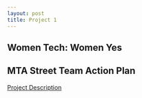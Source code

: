 ```yaml
---
layout: post
title: Project 1
---
```


## Women Tech: Women Yes
## MTA Street Team Action Plan



[Project Description](https://github.com/bubblebooy/chi20_ds14/blob/master/curriculum/project-01/project-01-introduction/project_01.md)
